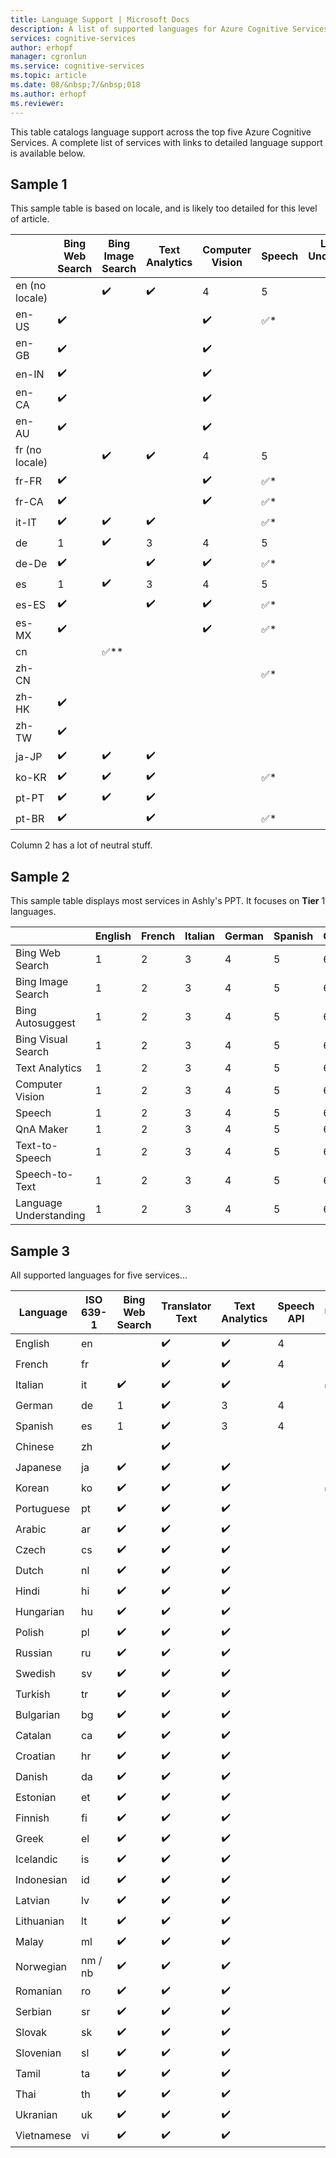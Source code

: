 ```yaml
---
title: Language Support | Microsoft Docs
description: A list of supported languages for Azure Cognitive Services.
services: cognitive-services
author: erhopf
manager: cgronlun
ms.service: cognitive-services
ms.topic: article
ms.date: 08/&nbsp;7/&nbsp;018
ms.author: erhopf
ms.reviewer:
---
```


This table catalogs language support across the top five Azure Cognitive Services. A complete list of services with links to detailed language support is available below.

## Sample 1

This sample table is based on locale, and is likely too detailed for this level of article.

|   | Bing Web Search | Bing Image Search | Text Analytics | Computer Vision | Speech | Language Understanding (LUIS) |
|---|-----------------|-------------------|----------------|-----------------|--------|-------------------------------|
| en (no locale) | &nbsp; | :heavy_check_mark:| :heavy_check_mark:| 4 | 5 | |
| en-US | :heavy_check_mark:| &nbsp; | &nbsp; | :heavy_check_mark:| :white_check_mark:* | |
| en-GB | :heavy_check_mark:| &nbsp; | &nbsp; | :heavy_check_mark:| &nbsp; | |
| en-IN | :heavy_check_mark:| &nbsp; | &nbsp; | :heavy_check_mark:| &nbsp; | |
| en-CA | :heavy_check_mark:| &nbsp; | &nbsp; | :heavy_check_mark:| &nbsp; | |
| en-AU | :heavy_check_mark:| &nbsp; | &nbsp; | :heavy_check_mark:| &nbsp; | |
| fr (no locale) | &nbsp; | :heavy_check_mark:| :heavy_check_mark:| 4 | 5 | |
| fr-FR | :heavy_check_mark:| &nbsp; | &nbsp; | :heavy_check_mark:| :white_check_mark:* | |
| fr-CA | :heavy_check_mark:| &nbsp; | &nbsp; | :heavy_check_mark:| :white_check_mark:* | |
| it-IT | :heavy_check_mark:| :heavy_check_mark:| :heavy_check_mark:| &nbsp; | :white_check_mark:* | |
| de | 1 | :heavy_check_mark:| 3 | 4 | 5 | |
| de-De | :heavy_check_mark:| &nbsp; | :heavy_check_mark:| :heavy_check_mark:| :white_check_mark:* | |
| es | 1 | :heavy_check_mark:| 3 | 4 | 5 | |
| es-ES | :heavy_check_mark:| &nbsp; | :heavy_check_mark:| :heavy_check_mark:| :white_check_mark:* | |
| es-MX | :heavy_check_mark:| &nbsp; | &nbsp; | :heavy_check_mark:| :white_check_mark:* | |
| cn | &nbsp; | :white_check_mark:** | &nbsp; | &nbsp; | &nbsp; | |
| zh-CN | &nbsp; | &nbsp; | &nbsp; | &nbsp; | :white_check_mark:* | |
| zh-HK | :heavy_check_mark:| &nbsp; | &nbsp; | &nbsp; | &nbsp; | |
| zh-TW | :heavy_check_mark:| &nbsp; | &nbsp; | &nbsp; | &nbsp;&nbsp; | |
| ja-JP | :heavy_check_mark:| :heavy_check_mark:| :heavy_check_mark:| &nbsp; | &nbsp; | |
| ko-KR | :heavy_check_mark:| :heavy_check_mark:| :heavy_check_mark:| &nbsp; | :white_check_mark:* | |
| pt-PT | :heavy_check_mark:| :heavy_check_mark:| :heavy_check_mark:| &nbsp; | &nbsp; | |
| pt-BR | :heavy_check_mark:| &nbsp; | :heavy_check_mark:| &nbsp; | :white_check_mark:* | |

Column 2 has a lot of neutral stuff.

## Sample 2

This sample table displays most services in Ashly's PPT. It focuses on **Tier** 1 languages.

|   | English | French | Italian | German | Spanish | Chinese | Japanese | Korean | Portuguese |
|---|---------|--------|---------|--------|---------|---------|----------|--------|------------|
| Bing Web Search | 1 | 2 | 3 | 4 | 5 | 6 | 7 | 8 | 9 |
| Bing Image Search | 1 | 2 | 3 | 4 | 5 | 6 | 7 | 8 | 9 |
| Bing Autosuggest | 1 | 2 | 3 | 4 | 5 | 6 | 7 | 8 | 9 |
| Bing Visual Search | 1 | 2 | 3 | 4 | 5 | 6 | 7 | 8 | 9 |
| Text Analytics | 1 | 2 | 3 | 4 | 5 | 6 | 7 | 8 | 9 |
| Computer Vision | 1 | 2 | 3 | 4 | 5 | 6 | 7 | 8 | 9 |
| Speech | 1 | 2 | 3 | 4 | 5 | 6 | 7 | 8 | 9 |
| QnA Maker | 1 | 2 | 3 | 4 | 5 | 6 | 7 | 8 | 9 |
| Text-to-Speech | 1 | 2 | 3 | 4 | 5 | 6 | 7 | 8 | 9 |
| Speech-to-Text | 1 | 2 | 3 | 4 | 5 | 6 | 7 | 8 | 9 |
| Language Understanding | 1 | 2 | 3 | 4 | 5 | 6 | 7 | 8 | 9 |

## Sample 3

All supported languages for five services...

| Language | ISO 639-1 | Bing Web Search | Translator Text | Text Analytics | Speech API | Language Understanding (LUIS) |
|----------|-----------|-----------------|-----------------|----------------|------------|-------------------------------|
| English | en | &nbsp; | :heavy_check_mark:| :heavy_check_mark:| 4 | 5 |
| French | fr | &nbsp; | :heavy_check_mark:| :heavy_check_mark:| 4 | 5 |
| Italian | it | :heavy_check_mark:| :heavy_check_mark:| :heavy_check_mark:| &nbsp; | :white_check_mark:* |
| German | de | 1 | :heavy_check_mark:| 3 | 4 | 5 |
| Spanish | es | 1 | :heavy_check_mark:| 3 | 4 | 5 |
| Chinese | zh | &nbsp; | :heavy_check_mark:| &nbsp; | &nbsp; | &nbsp; |
| Japanese | ja | :heavy_check_mark:| :heavy_check_mark:| :heavy_check_mark:| &nbsp; | &nbsp; |
| Korean | ko | :heavy_check_mark:| :heavy_check_mark:| :heavy_check_mark:| &nbsp; | :white_check_mark:* |
| Portuguese | pt | :heavy_check_mark:| :heavy_check_mark:| :heavy_check_mark:| &nbsp; | &nbsp; |
| Arabic | ar | :heavy_check_mark:| :heavy_check_mark:| :heavy_check_mark:| &nbsp; | &nbsp; |
| Czech | cs | :heavy_check_mark:| :heavy_check_mark:| :heavy_check_mark:| &nbsp; | &nbsp; |
| Dutch | nl | :heavy_check_mark:| :heavy_check_mark:| :heavy_check_mark:| &nbsp; | &nbsp; |
| Hindi | hi | :heavy_check_mark:| :heavy_check_mark:| :heavy_check_mark:| &nbsp; | &nbsp; |
| Hungarian | hu | :heavy_check_mark:| :heavy_check_mark:| :heavy_check_mark:| &nbsp; | &nbsp; |
| Polish | pl | :heavy_check_mark:| :heavy_check_mark:| :heavy_check_mark:| &nbsp; | &nbsp; |
| Russian | ru | :heavy_check_mark:| :heavy_check_mark:| :heavy_check_mark:| &nbsp; | &nbsp; |
| Swedish | sv | :heavy_check_mark:| :heavy_check_mark:| :heavy_check_mark:| &nbsp; | &nbsp; |
| Turkish | tr | :heavy_check_mark:| :heavy_check_mark:| :heavy_check_mark:| &nbsp; | &nbsp; |
| Bulgarian | bg | :heavy_check_mark:| :heavy_check_mark:| :heavy_check_mark:| &nbsp; | &nbsp; |
| Catalan | ca | :heavy_check_mark:| :heavy_check_mark:| :heavy_check_mark:| &nbsp; | &nbsp; |
| Croatian | hr | :heavy_check_mark:| :heavy_check_mark:| :heavy_check_mark:| &nbsp; | &nbsp; |
| Danish | da | :heavy_check_mark:| :heavy_check_mark:| :heavy_check_mark:| &nbsp; | &nbsp; |
| Estonian | et | :heavy_check_mark:| :heavy_check_mark:| :heavy_check_mark:| &nbsp; | &nbsp; |
| Finnish | fi | :heavy_check_mark:| :heavy_check_mark:| :heavy_check_mark:| &nbsp; | &nbsp; |
| Greek | el | :heavy_check_mark:| :heavy_check_mark:| :heavy_check_mark:| &nbsp; | &nbsp; |
| Icelandic | is | :heavy_check_mark:| :heavy_check_mark:| :heavy_check_mark:| &nbsp; | &nbsp; |
| Indonesian | id | :heavy_check_mark:| :heavy_check_mark:| :heavy_check_mark:| &nbsp; | &nbsp; |
| Latvian | lv | :heavy_check_mark:| :heavy_check_mark:| :heavy_check_mark:| &nbsp; | &nbsp; |
| Lithuanian | lt | :heavy_check_mark:| :heavy_check_mark:| :heavy_check_mark:| &nbsp; | &nbsp; |
| Malay | ml | :heavy_check_mark:| :heavy_check_mark:| :heavy_check_mark:| &nbsp; | &nbsp; |
| Norwegian | nm / nb | :heavy_check_mark:| :heavy_check_mark:| :heavy_check_mark:| &nbsp; | &nbsp; |
| Romanian | ro | :heavy_check_mark:| :heavy_check_mark:| :heavy_check_mark:| &nbsp; | &nbsp; |
| Serbian | sr | :heavy_check_mark:| :heavy_check_mark:| :heavy_check_mark:| &nbsp; | &nbsp; |
| Slovak | sk | :heavy_check_mark:| :heavy_check_mark:| :heavy_check_mark:| &nbsp; | &nbsp; |
| Slovenian | sl | :heavy_check_mark:| :heavy_check_mark:| :heavy_check_mark:| &nbsp; | &nbsp; |
| Tamil | ta | :heavy_check_mark:| :heavy_check_mark:| :heavy_check_mark:| &nbsp; | &nbsp; |
| Thai | th | :heavy_check_mark:| :heavy_check_mark:| :heavy_check_mark:| &nbsp; | &nbsp; |
| Ukranian | uk | :heavy_check_mark:| :heavy_check_mark:| :heavy_check_mark:| &nbsp; | &nbsp; |
| Vietnamese | vi | :heavy_check_mark:| :heavy_check_mark:| :heavy_check_mark:| &nbsp; | &nbsp; |
